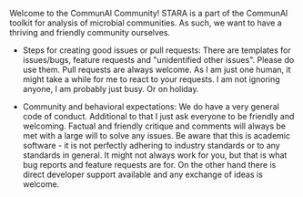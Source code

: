 Welcome to the CommunAl Community!
STARA is a part of the CommunAl toolkit for analysis of microbial communities. As such, we want to have a thriving and friendly community ourselves.

 - Steps for creating good issues or pull requests:
      There are templates for issues/bugs, feature requests and "unidentified other issues". Please do use them.
      Pull requests are always welcome. As I am just one human, it might take a while for me to react to your requests. I am not ignoring
      anyone, I am probably just busy. Or on holiday.

 - Community and behavioral expectations:
      We do have a very general code of conduct. Additional to that I just ask everyone to be friendly and welcoming.
      Factual and friendly critique and comments will always be met with a large will to solve any issues. 
      Be aware that this is academic software - it is not perfectly adhering to industry standards or to any standards in general. 
      It might not always work for you, but that is what bug reports and feature requests are for.
      On the other hand there is direct developer support available and any exchange of ideas is welcome.
